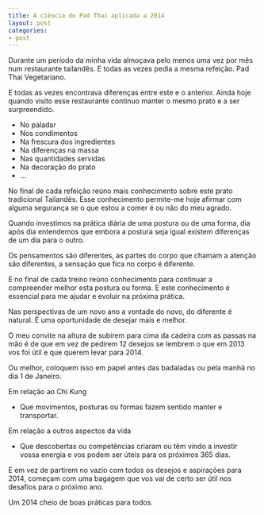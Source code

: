 ```yaml
---
title: A ciência do Pad Thai aplicada a 2014
layout: post
categories:
- post
---
```

Durante um período da minha vida almoçava pelo menos uma vez por mês num restaurante tailandês. E todas as vezes pedia a mesma refeição. Pad Thai Vegetariano.

E todas as vezes encontrava diferenças entre este e o anterior. Ainda hoje quando visito esse restaurante continuo manter o mesmo prato e a ser surpreendido. 

+ No paladar
+ Nos condimentos 
+ Na frescura dos ingredientes 
+ Na diferenças na massa
+ Nas quantidades servidas 
+ Na decoração do prato 
+ ...

No final de cada refeição reúno mais conhecimento sobre este prato tradicional Tailandês. Esse conhecimento permite-me hoje afirmar com alguma segurança se o que estou a comer é ou não do meu agrado. 

Quando investimos na prática diária de uma postura ou de uma forma, dia após dia entendemos que embora a postura seja igual existem diferenças de um dia para o outro. 

Os pensamentos são diferentes, as partes do corpo que chamam a atenção são diferentes, a sensação que fica no corpo é diferente.

E no final de cada treino reúno conhecimento para continuar a compreender melhor esta postura ou forma. E este conhecimento é essencial para me ajudar e evoluir na próxima prática. 

Nas perspectivas de um novo ano a vontade do novo, do diferente é natural. É uma oportunidade de desejar mais e melhor.

O meu convite na altura de subirem para cima da cadeira com as passas na mão é de que em vez de pedirem 12 desejos se lembrem o que em 2013 vos foi útil e que querem levar para 2014.

Ou melhor, coloquem isso em papel antes das badaladas ou pela manhã no dia 1 de Janeiro. 

Em relação ao Chi Kung

+ Que movimentos, posturas ou formas fazem sentido manter e transportar. 

Em relação a outros aspectos da vida

+ Que descobertas ou competências criaram ou têm vindo a investir vossa energia e vos podem ser úteis para os próximos 365 dias.

E em vez de partirem no vazio com todos os desejos e aspirações para 2014, começam com uma bagagem que vos vai de certo ser útil nos desafios para o próximo ano. 

Um 2014 cheio de boas práticas para todos. 
